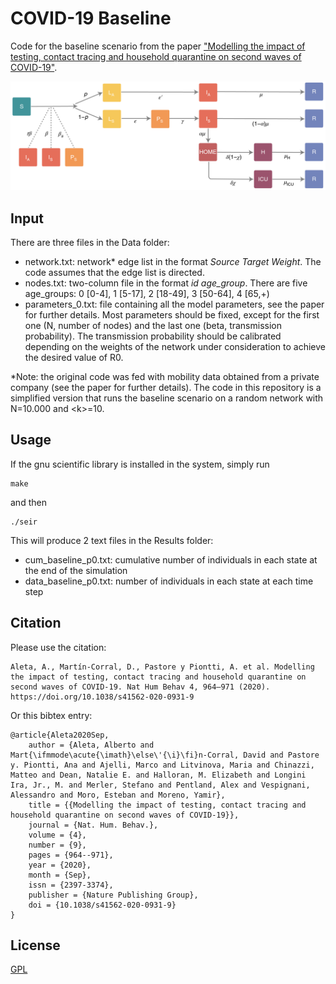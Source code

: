 # COVID-19 Baseline

Code for the baseline scenario from the paper ["Modelling the impact of testing, contact tracing and household quarantine on second waves of COVID-19"](https://www.nature.com/articles/s41562-020-0931-9).

![Compartmental model](/model.png)

## Input

There are three files in the Data folder:

- network.txt: network* edge list in the format *Source Target Weight*. The code assumes that the edge list is directed.
- nodes.txt: two-column file in the format *id age_group*. There are five age_groups: 0 [0-4], 1 [5-17], 2 [18-49], 3 [50-64], 4 [65,+)
- parameters_0.txt: file containing all the model parameters, see the paper for further details. Most parameters should be fixed, except for the first one (N, number of nodes) and the last one (beta, transmission probability). The transmission probability should be calibrated depending on the weights of the network under consideration to achieve the desired value of R0.

*Note: the original code was fed with mobility data obtained from a private company (see the paper for further details). The code in this repository is a simplified version that runs the baseline scenario on a random network with N=10.000 and \<k>=10.

## Usage

If the gnu scientific library is installed in the system, simply run
```
make
```
and then
```
./seir
```
This will produce 2 text files in the Results folder:

- cum_baseline_p0.txt: cumulative number of individuals in each state at the end of the simulation
- data_baseline_p0.txt: number of individuals in each state at each time step

## Citation

Please use the citation:
```
Aleta, A., Martín-Corral, D., Pastore y Piontti, A. et al. Modelling the impact of testing, contact tracing and household quarantine on second waves of COVID-19. Nat Hum Behav 4, 964–971 (2020). https://doi.org/10.1038/s41562-020-0931-9
```

Or this bibtex entry:
```
@article{Aleta2020Sep,
	author = {Aleta, Alberto and Mart{\ifmmode\acute{\imath}\else\'{\i}\fi}n-Corral, David and Pastore y. Piontti, Ana and Ajelli, Marco and Litvinova, Maria and Chinazzi, Matteo and Dean, Natalie E. and Halloran, M. Elizabeth and Longini Ira, Jr., M. and Merler, Stefano and Pentland, Alex and Vespignani, Alessandro and Moro, Esteban and Moreno, Yamir},
	title = {{Modelling the impact of testing, contact tracing and household quarantine on second waves of COVID-19}},
	journal = {Nat. Hum. Behav.},
	volume = {4},
	number = {9},
	pages = {964--971},
	year = {2020},
	month = {Sep},
	issn = {2397-3374},
	publisher = {Nature Publishing Group},
	doi = {10.1038/s41562-020-0931-9}
}
```

## License

[GPL](./LICENSE)
